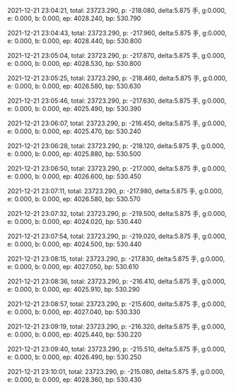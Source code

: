2021-12-21 23:04:21, total: 23723.290, p: -218.080, delta:5.875 手, g:0.000, e: 0.000, b: 0.000, ep: 4028.240, bp: 530.790

2021-12-21 23:04:43, total: 23723.290, p: -217.960, delta:5.875 手, g:0.000, e: 0.000, b: 0.000, ep: 4028.440, bp: 530.800

2021-12-21 23:05:04, total: 23723.290, p: -217.870, delta:5.875 手, g:0.000, e: 0.000, b: 0.000, ep: 4028.530, bp: 530.800

2021-12-21 23:05:25, total: 23723.290, p: -218.460, delta:5.875 手, g:0.000, e: 0.000, b: 0.000, ep: 4026.580, bp: 530.630

2021-12-21 23:05:46, total: 23723.290, p: -217.630, delta:5.875 手, g:0.000, e: 0.000, b: 0.000, ep: 4025.490, bp: 530.390

2021-12-21 23:06:07, total: 23723.290, p: -216.450, delta:5.875 手, g:0.000, e: 0.000, b: 0.000, ep: 4025.470, bp: 530.240

2021-12-21 23:06:28, total: 23723.290, p: -218.120, delta:5.875 手, g:0.000, e: 0.000, b: 0.000, ep: 4025.880, bp: 530.500

2021-12-21 23:06:50, total: 23723.290, p: -217.000, delta:5.875 手, g:0.000, e: 0.000, b: 0.000, ep: 4026.600, bp: 530.450

2021-12-21 23:07:11, total: 23723.290, p: -217.980, delta:5.875 手, g:0.000, e: 0.000, b: 0.000, ep: 4026.580, bp: 530.570

2021-12-21 23:07:32, total: 23723.290, p: -219.500, delta:5.875 手, g:0.000, e: 0.000, b: 0.000, ep: 4024.020, bp: 530.440

2021-12-21 23:07:54, total: 23723.290, p: -219.020, delta:5.875 手, g:0.000, e: 0.000, b: 0.000, ep: 4024.500, bp: 530.440

2021-12-21 23:08:15, total: 23723.290, p: -217.830, delta:5.875 手, g:0.000, e: 0.000, b: 0.000, ep: 4027.050, bp: 530.610

2021-12-21 23:08:36, total: 23723.290, p: -216.410, delta:5.875 手, g:0.000, e: 0.000, b: 0.000, ep: 4025.910, bp: 530.290

2021-12-21 23:08:57, total: 23723.290, p: -215.600, delta:5.875 手, g:0.000, e: 0.000, b: 0.000, ep: 4027.040, bp: 530.330

2021-12-21 23:09:19, total: 23723.290, p: -216.320, delta:5.875 手, g:0.000, e: 0.000, b: 0.000, ep: 4025.440, bp: 530.220

2021-12-21 23:09:40, total: 23723.290, p: -215.510, delta:5.875 手, g:0.000, e: 0.000, b: 0.000, ep: 4026.490, bp: 530.250

2021-12-21 23:10:01, total: 23723.290, p: -215.080, delta:5.875 手, g:0.000, e: 0.000, b: 0.000, ep: 4028.360, bp: 530.430